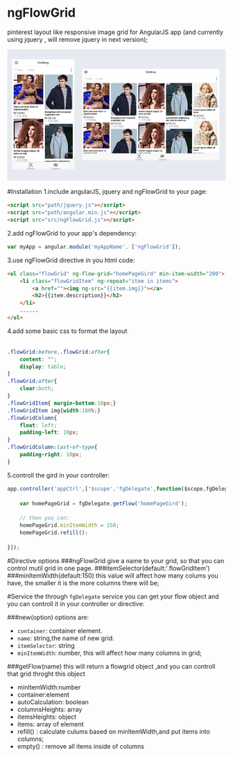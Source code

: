 ngFlowGrid
==========

pinterest layout like responsive image grid for AngularJS app (and currently using jquery , will remove jquery in next version);

![preview](snapshot.jpg 'ngFlowGrid preview')

#Installation
1.include angularJS, jquery and ngFlowGrid to your page:

```html
<script src="path/jquery.js"></script>
<script src="path/angular.min.js"></script>
<script src="src/ngFlowGrid.js"></script>

```
2.add ngFlowGrid to your app's dependency:
```javascript
var myApp = angular.module('myAppName', ['ngFlowGrid']);
```

3.use ngFlowGrid directive in you html code:
```html
<ul class="flowGrid" ng-flow-grid="homePageGird" min-item-width="200">
	<li class="flowGridItem" ng-repeat="item in items">
		<a href=""><img ng-src="{{item.img}}"></a>
		<h2>{{item.description}}</h2>
	</li>
	......
</ul>

```

4.add some basic css to format the layout

```css

.flowGrid:before,.flowGrid:after{
	content: "";
	display: table;
}
.flowGrid:after{
	clear:both;
}
.flowGridItem{ margin-bottom:10px;}
.flowGridItem img{width:100%;}
.flowGridColumn{
	float: left;
	padding-left: 10px;
}
.flowGridColumn:last-of-type{
	padding-right: 10px;
}

```
5.controll the gird in your controller:
```javascript
app.controller('appCtrl',['$scope','fgDelegate',function($scope,fgDelegate){
	
	var homePageGrid = fgDelegate.getFlow('homePageGird');
	
	// then you can:
	homePageGrid.minItemWidth = 150;
	homePageGrid.refill();

}]);

```

#Directive options
###ngFlowGrid
give a name to your grid, so that you can control mutil grid in one page.
###itemSelector(default:'.flowGridItem')
###minItemWidth(default:150)
this value will affect how many colums you have, the smaller it is the more columns there will be;

#Service
the through `fgDelegate` service you can get your flow object and you can controll it in your controller or directive:

###new(option)
options are:
 - `container`: container element.
 - `name`: string,the name of new grid.
 - `itemSelector`: string
 - `minItemWidth`: number, this will affect how many columns in grid;

###getFlow(name)
this will return a flowgrid object ,and you can controll that grid throght this object
 - minItemWidth:number
 - container:element
 - autoCalculation: boolean
 - columnsHeights: array
 - itemsHeights: object
 - items: array of element
 - refill() : calculate culums based on minItemWidth,and put items into columns;
 - empty() : remove all items inside of columns

